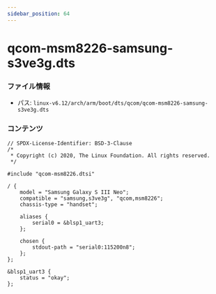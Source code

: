 ```yaml
---
sidebar_position: 64
---
```

# qcom-msm8226-samsung-s3ve3g.dts

### ファイル情報

- パス: `linux-v6.12/arch/arm/boot/dts/qcom/qcom-msm8226-samsung-s3ve3g.dts`

### コンテンツ

```dts
// SPDX-License-Identifier: BSD-3-Clause
/*
 * Copyright (c) 2020, The Linux Foundation. All rights reserved.
 */

#include "qcom-msm8226.dtsi"

/ {
	model = "Samsung Galaxy S III Neo";
	compatible = "samsung,s3ve3g", "qcom,msm8226";
	chassis-type = "handset";

	aliases {
		serial0 = &blsp1_uart3;
	};

	chosen {
		stdout-path = "serial0:115200n8";
	};
};

&blsp1_uart3 {
	status = "okay";
};

```
